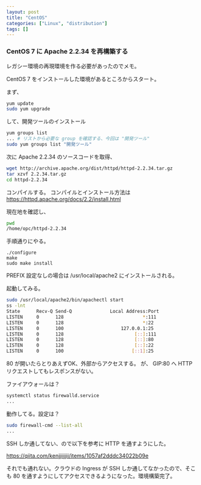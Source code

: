 ```yaml
---
layout: post
title: "CentOS"
categories: ["Linux", "distribution"]
tags: []
---
```


### CentOS 7 に Apache 2.2.34 を再構築する

レガシー環境の再現環境を作る必要があったのでメモ。

CentOS 7 をインストールした環境があるところからスタート。

まず、

```bash
yum update
sudo yum upgrade
```

して、開発ツールのインストール

```bash
yum groups list
... # リストから必要な group を確認する、今回は "開発ツール"
sudo yum groups list "開発ツール"
```

次に Apache 2.2.34 のソースコードを取得、

```bash
wget http://archive.apache.org/dist/httpd/httpd-2.2.34.tar.gz
tar xzvf 2.2.34.tar.gz
cd httpd-2.2.34
```

コンパイルする。
コンパイルとインストール方法は https://httpd.apache.org/docs/2.2/install.html

現在地を確認し、

```bash
pwd
/home/opc/httpd-2.2.34
```

手順通りにやる。

```
./configure
make
sudo make install
```

PREFIX 設定なしの場合は /usr/local/apache2 にインストールされる。

起動してみる。

```bash
sudo /usr/local/apache2/bin/apachectl start
ss -lnt
State      Recv-Q Send-Q              Local Address:Port                             Peer Address:Port
LISTEN     0      128                             *:111                                         *:*
LISTEN     0      128                             *:22                                          *:*
LISTEN     0      100                     127.0.0.1:25                                          *:*
LISTEN     0      128                          [::]:111                                      [::]:*
LISTEN     0      128                          [::]:80                                       [::]:*
LISTEN     0      128                          [::]:22                                       [::]:*
LISTEN     0      100                         [::1]:25                                       [::]:*
```

80 が開いたらとりあえずOK、外部からアクセスする。 が、 GIP:80 へ HTTP リクエストしてもレスポンスがない。

ファイアウォールは？

```bash
systemctl status firewalld.service
...
```

動作してる。設定は？

```bash
sudo firewall-cmd --list-all
...
```

SSH しか通してない、ので以下を参考に HTTP を通すようにした。

https://qiita.com/kenjjiijjii/items/1057af2dddc34022b09e

それでも通れない。クラウドの Ingress が SSH しか通してなかったので、そこも 80 を通すようにしてアクセスできるようになった。環境構築完了。

